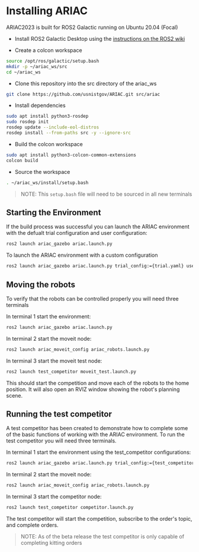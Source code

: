 # Installing ARIAC

ARIAC2023 is built for ROS2 Galactic running on Ubuntu 20.04 (Focal)

- Install ROS2 Galactic Desktop using the [instructions on the ROS2 wiki](https://docs.ros.org/en/galactic/Installation/Ubuntu-Install-Debians.html#)

- Create a colcon workspace 

``` bash
source /opt/ros/galactic/setup.bash
mkdir -p ~/ariac_ws/src
cd ~/ariac_ws
```

- Clone this repository into the src directory of the ariac_ws

``` bash
git clone https://github.com/usnistgov/ARIAC.git src/ariac
```

- Install dependencies

``` bash
sudo apt install python3-rosdep
sudo rosdep init
rosdep update --include-eol-distros
rosdep install --from-paths src -y --ignore-src
```

- Build the colcon workspace

``` bash
sudo apt install python3-colcon-common-extensions
colcon build
```

- Source the workspace 

``` bash
. ~/ariac_ws/install/setup.bash
```

> NOTE: This `setup.bash` file will need to be sourced in all new terminals

## Starting the Environment

If the build process was successful you can launch the ARIAC environment with the defualt trial configuration and user configuration:

``` bash
ros2 launch ariac_gazebo ariac.launch.py
```

To launch the ARIAC environment with a custom configuration

``` bash
ros2 launch ariac_gazebo ariac.launch.py trial_config:={trial.yaml} user_config:={user.yaml}
```

## Moving the robots 

To verify that the robots can be controlled properly you will need three terminals

In terminal 1 start the environment:
``` bash
ros2 launch ariac_gazebo ariac.launch.py
```

In terminal 2 start the moveit node:
``` bash
ros2 launch ariac_moveit_config ariac_robots.launch.py
```

In terminal 3 start the moveit test node:
``` bash
ros2 launch test_competitor moveit_test.launch.py
```

This should start the competition and move each of the robots to the home position. It will also open an RVIZ window showing the robot's planning scene. 


## Running the test competitor

A test competitor has been created to demonstrate how to complete some of the basic functions of working with the ARIAC environment. To run the test competitor you will need three terminals. 

In terminal 1 start the environment using the test_competitor configurations:
``` bash
ros2 launch ariac_gazebo ariac.launch.py trial_config:={test_competitor.yaml} user_config:={test_competitor.yaml}
```

In terminal 2 start the moveit node:
``` bash
ros2 launch ariac_moveit_config ariac_robots.launch.py
```

In terminal 3 start the competitor node:
``` bash
ros2 launch test_competitor competitor.launch.py
```

The test competitor will start the competition, subscribe to the order's topic, and complete orders. 

> NOTE: As of the beta release the test competitor is only capable of completing kitting orders